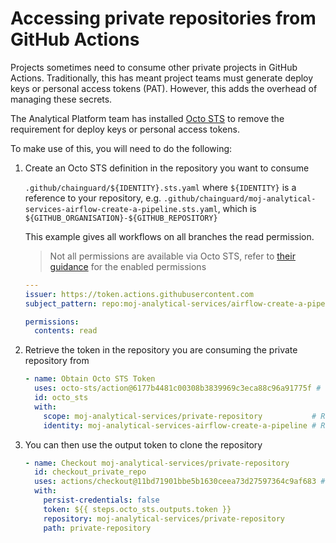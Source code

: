 # Accessing private repositories from GitHub Actions

Projects sometimes need to consume other private projects in GitHub Actions. Traditionally, this has meant project teams must generate deploy keys or personal access tokens (PAT). However, this adds the overhead of managing these secrets.

The Analytical Platform team has installed [Octo STS](https://github.com/apps/octo-sts) to remove the requirement for deploy keys or personal access tokens.

To make use of this, you will need to do the following:

1. Create an Octo STS definition in the repository you want to consume
   
    `.github/chainguard/${IDENTITY}.sts.yaml` where `${IDENTITY}` is a reference to your repository, e.g. `.github/chainguard/moj-analytical-services-airflow-create-a-pipeline.sts.yaml`, which is `${GITHUB_ORGANISATION}-${GITHUB_REPOSITORY}`

    This example gives all workflows on all branches the read permission.

    > Not all permissions are available via Octo STS, refer to [their guidance](https://github.com/octo-sts/app?tab=readme-ov-file#repository-permissions) for the enabled permissions

    ```yaml
    ---
    issuer: https://token.actions.githubusercontent.com
    subject_pattern: repo:moj-analytical-services/airflow-create-a-pipeline:.*

    permissions:
      contents: read
    ```


1. Retrieve the token in the repository you are consuming the private repository from

    ```yaml
    - name: Obtain Octo STS Token
      uses: octo-sts/action@6177b4481c00308b3839969c3eca88c96a91775f # v1.0.0
      id: octo_sts
      with:
        scope: moj-analytical-services/private-repository           # Reference to repository you want to consume
        identity: moj-analytical-services-airflow-create-a-pipeline # Reference to ${IDENTITY} you created in step 1
    ```

1. You can then use the output token to clone the repository

    ```yaml
    - name: Checkout moj-analytical-services/private-repository
      id: checkout_private_repo
      uses: actions/checkout@11bd71901bbe5b1630ceea73d27597364c9af683 # v4.2.2
      with:
        persist-credentials: false
        token: ${{ steps.octo_sts.outputs.token }}
        repository: moj-analytical-services/private-repository
        path: private-repository
    ```

